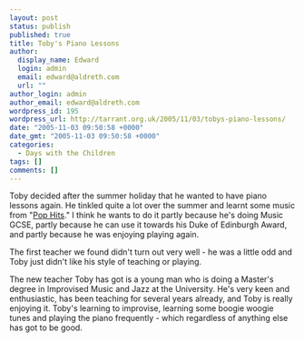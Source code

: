 ```yaml
---
layout: post
status: publish
published: true
title: Toby's Piano Lessons
author:
  display_name: Edward
  login: admin
  email: edward@aldreth.com
  url: ""
author_login: admin
author_email: edward@aldreth.com
wordpress_id: 195
wordpress_url: http://tarrant.org.uk/2005/11/03/tobys-piano-lessons/
date: "2005-11-03 09:50:58 +0000"
date_gmt: "2005-11-03 09:50:58 +0000"
categories:
  - Days with the Children
tags: []
comments: []
---
```


<p>Toby decided after the summer holiday that he wanted to have piano lessons again.  He tinkled quite a lot over the summer and learnt some music from "<a href="https://www.amazon.co.uk/exec/obidos/ASIN/1844495671/qid%3D1131065605/202-0604032-2435842">Pop Hits</a>."  I think he wants to do it partly because he's doing Music GCSE, partly because he can use it towards his Duke of Edinburgh Award, and partly because he was enjoying playing again.</p>
<p>The first teacher we found didn't turn out very well - he was a little odd and Toby just didn't like his style of teaching or playing.</p>
<p>The new teacher Toby has got is a young man who is doing a Master's degree in Improvised Music and Jazz at the University.  He's very keen and enthusiastic, has been teaching for several years already, and Toby is really enjoying it.   Toby's learning to improvise, learning some boogie woogie tunes and playing the piano frequently - which regardless of anything else has got to be good.</p>
